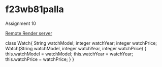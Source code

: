 # f23wb81palla
Assignment 10

[Remote Render server](https://f23wb81palla.onrender.com)

class Watch{
    String watchModel;
    integer watchYear;
    integer watchPrice;
Watch(String watchModel, integer watchYear, integer watchPrice) {
        this.watchModel = watchModel;
        this.watchYear = watchYear;
        this.watchPrice = watchPrice;
    }
}
